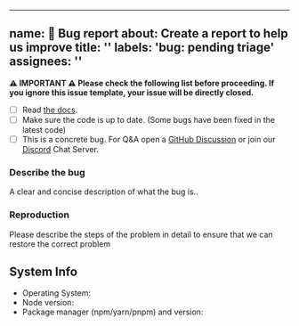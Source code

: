 <!--
 * @Author: vigne 1186963387@qq.com
 * @Date: 2022-07-05 11:56:58
 * @LastEditors: vigne 1186963387@qq.com
 * @LastEditTime: 2022-08-22 19:32:59
 * @FilePath: /cooking-menu/.github/ISSUE_TEMPLATE/1-bug.md
 * @Description: 这是默认设置,请设置`customMade`, 打开koroFileHeader查看配置 进行设置: https://github.com/OBKoro1/koro1FileHeader/wiki/%E9%85%8D%E7%BD%AE
-->
---
name: 🐛 Bug report
about: Create a report to help us improve
title: ''
labels: 'bug: pending triage'
assignees: ''
---

<!--
抱歉，您遇到了一个错误。感谢您抽出宝贵的时间进行举报！

请尽可能填写以下模板。

Ouch, sorry you’ve run into a bug.  Thank for taking the time to report it!

Please fill in as much of the template below as you’re able.

P.S. have you seen our support and contributing docs?
-->

**⚠️ IMPORTANT ⚠️ Please check the following list before proceeding. If you ignore this issue template, your issue will be directly closed.**

- [ ] Read [the docs](https://anncwb.github.io/vue-cooking-menu-doc/).
- [ ] Make sure the code is up to date. (Some bugs have been fixed in the latest code)
- [ ] This is a concrete bug. For Q&A open a [GitHub Discussion]() or join our [Discord](https://discord.gg/8GuAdwDhj6) Chat Server.

### Describe the bug

A clear and concise description of what the bug is..

### Reproduction

Please describe the steps of the problem in detail to ensure that we can restore the correct problem

## System Info

- Operating System:
- Node version:
- Package manager (npm/yarn/pnpm) and version:
